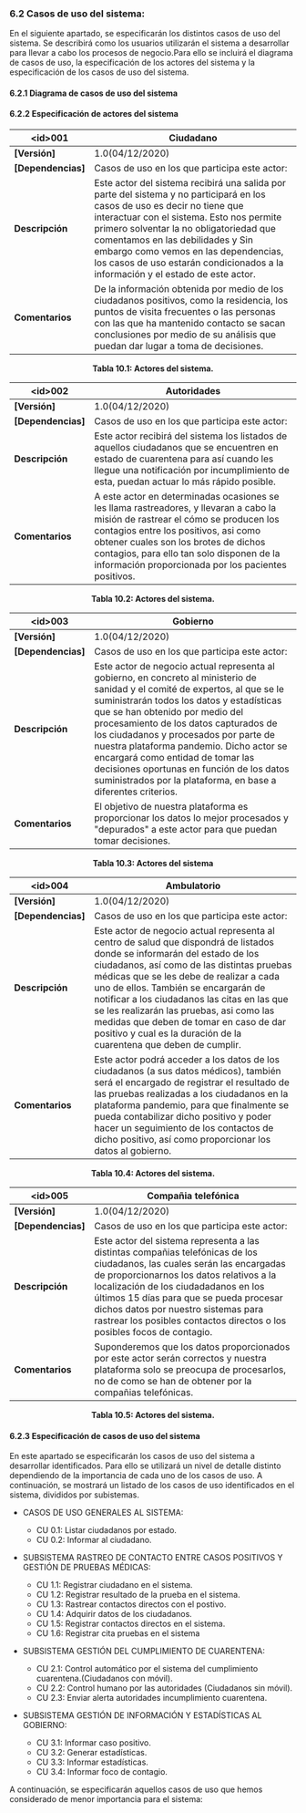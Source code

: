 ### 6.2 Casos de uso del sistema:

En el siguiente apartado, se especificarán los distintos casos de uso del sistema. Se describirá como los usuarios utilizarán el sistema a desarrollar para llevar a cabo los procesos de negocio.Para ello se incluirá el diagrama de casos de uso, la especificación de los actores del sistema y la especificación de los casos de uso del sistema.

#### 6.2.1 Diagrama de casos de uso del sistema


#### 6.2.2 Especificación de actores del sistema
| **\<id>001** | Ciudadano |
| -- | -- |
| **[Versión]** | 1.0(04/12/2020) |
| **[Dependencias]** | Casos de uso en los que participa este actor:<br>   |
| **Descripción** | Este actor del sistema recibirá una salida por parte del sistema y no participará en los casos de uso es decir no tiene que interactuar con el sistema. Esto nos permite primero solventar la no obligatoriedad que comentamos en las debilidades y  Sin embargo como vemos en las dependencias, los casos de uso estarán condicionados a la información y el estado de este actor. |
| **Comentarios** | De la información obtenida por medio de los ciudadanos positivos, como la residencia, los puntos de visita frecuentes o las personas con las que ha mantenido contacto se sacan conclusiones por medio de su análisis que puedan dar lugar a toma de decisiones. |
<p align="center"> <b>Tabla 10.1: Actores del sistema.</b> </p>

| **\<id>002** | Autoridades |
| -- | -- |
| **[Versión]** | 1.0(04/12/2020) |
| **[Dependencias]** | Casos de uso en los que participa este actor:<br> |
| **Descripción** | Este actor recibirá del sistema los listados de aquellos ciudadanos que se encuentren en estado de cuarentena para así cuando les llegue una notificación por incumplimiento de esta, puedan actuar lo más rápido posible.|
| **Comentarios** | A este actor en determinadas ocasiones se les llama rastreadores, y llevaran a cabo la misión de rastrear el cómo se producen los contagios entre los positivos, asi como obtener cuales son los brotes de dichos contagios, para ello tan solo disponen de la información proporcionada por los pacientes positivos. |
<p align="center"> <b>Tabla 10.2: Actores del sistema.</b> </p>

| **\<id>003** | Gobierno |
| -- | -- |
| **[Versión]** | 1.0(04/12/2020) |
| **[Dependencias]** | Casos de uso en los que participa este actor:<br> |
| **Descripción** | Este actor de negocio actual representa al gobierno, en concreto al ministerio de sanidad y el comité de expertos, al que se le suministrarán todos los datos y estadísticas que se han obtenido por medio del procesamiento de los datos capturados de los ciudadanos y procesados por parte de nuestra plataforma pandemio. Dicho actor se encargará como entidad de tomar las decisiones oportunas en función de los datos suministrados por la plataforma, en base a diferentes criterios.
| **Comentarios** | El objetivo de nuestra plataforma es proporcionar los datos lo mejor procesados y "depurados" a este actor para que puedan tomar decisiones. |

<p align="center"> <b>Tabla 10.3: Actores del sistema</b> 

| **\<id>004** | Ambulatorio |
| -- | -- |
| **[Versión]** | 1.0(04/12/2020) |
| **[Dependencias]** |Casos de uso en los que participa este actor:<br> |
| **Descripción** | Este actor de negocio actual representa al centro de salud que dispondrá de listados donde se informarán del estado de los ciudadanos, así como de las distintas pruebas médicas que se les debe de realizar a cada uno de ellos. También se encargarán de notificar a los ciudadanos las citas en las que se les realizarán las pruebas, asi como las medidas que deben de tomar en caso de dar positivo y cual es la duración de la cuarentena que deben de cumplir.|
| **Comentarios** | Este actor podrá acceder a los datos de los ciudadanos (a sus datos médicos), también será el encargado de registrar el resultado de las pruebas realizadas a los ciudadanos en la plataforma pandemio, para que finalmente se pueda contabilizar dicho positivo y poder hacer un seguimiento de los contactos de dicho positivo, así como proporcionar los datos al gobierno. |

<p align="center"> <b>Tabla 10.4: Actores del sistema.</b> <br> </p>

| **\<id>005** | Compañia telefónica |
| -- | -- |
| **[Versión]** | 1.0(04/12/2020) |
| **[Dependencias]** |Casos de uso en los que participa este actor:<br> |
| **Descripción** | Este actor del sistema representa a las distintas compañias telefónicas de los ciudadanos, las cuales serán las encargadas de proporcionarnos los datos relativos a la localización de los ciudadadanos en los últimos 15 días para que se pueda procesar dichos datos por nuestro sistemas para rastrear los posibles contactos directos o los posibles focos de contagio.|
| **Comentarios** | Suponderemos que los datos proporcionados por este actor serán correctos y nuestra plataforma solo se preocupa de procesarlos, no de como se han de obtener por la compañias telefónicas.|

<p align="center"> <b>Tabla 10.5: Actores del sistema.</b> <br> </p>

#### 6.2.3 Especificación de casos de uso del sistema

En este apartado se especificarán los casos de uso del sistema a desarrollar identificados. Para ello se utilizará un nivel de detalle distinto dependiendo de la importancia de cada uno de los casos de uso. A continuación, se mostrará un listado de los casos de uso identificados en el sistema, divididos por subistemas.

* CASOS DE USO GENERALES AL SISTEMA: 
     * CU 0.1: Listar ciudadanos por estado.
     * CU 0.2: Informar al ciudadano. 

* SUBSISTEMA RASTREO DE CONTACTO ENTRE CASOS POSITIVOS Y GESTIÓN DE PRUEBAS MÉDICAS:
    * CU 1.1: Registrar ciudadano en el sistema.
    * CU 1.2: Registrar resultado de la prueba en el sistema.
    * CU 1.3: Rastrear contactos directos con el postivo.
    * CU 1.4: Adquirir datos de los ciudadanos.
    * CU 1.5: Registrar contactos directos en el sistema.
    * CU 1.6: Registrar cita pruebas en el sistema
*  SUBSISTEMA GESTIÓN DEL CUMPLIMIENTO DE CUARENTENA:
    * CU 2.1: Control automático por el sistema del cumplimiento cuarentena.(Ciudadanos con móvil).
    * CU 2.2: Control humano por las autoridades (Ciudadanos sin móvil).
    * CU 2.3: Enviar alerta autoridades incumplimiento cuarentena.
* SUBSISTEMA GESTIÓN DE INFORMACIÓN Y ESTADÍSTICAS AL GOBIERNO:
    * CU 3.1: Informar caso positivo.
    * CU 3.2: Generar estadísticas.
    * CU 3.3: Informar estadísticas.
    * CU 3.4: Informar foco de contagio. 


A continuación, se especificarán aquellos casos de uso que hemos considerado de menor importancia para el sistema: